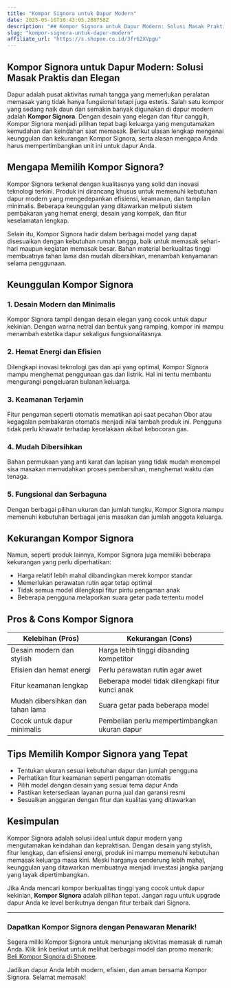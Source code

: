 ```yaml
---
title: "Kompor Signora untuk Dapur Modern"
date: 2025-05-16T10:43:05.288758Z
description: "## Kompor Signora untuk Dapur Modern: Solusi Masak Praktis dan Elegan..."
slug: "kompor-signora-untuk-dapur-modern"
affiliate_url: "https://s.shopee.co.id/3fr62XVpgu"
---
```

## Kompor Signora untuk Dapur Modern: Solusi Masak Praktis dan Elegan

Dapur adalah pusat aktivitas rumah tangga yang memerlukan peralatan memasak yang tidak hanya fungsional tetapi juga estetis. Salah satu kompor yang sedang naik daun dan semakin banyak digunakan di dapur modern adalah **Kompor Signora**. Dengan desain yang elegan dan fitur canggih, Kompor Signora menjadi pilihan tepat bagi keluarga yang mengutamakan kemudahan dan keindahan saat memasak. Berikut ulasan lengkap mengenai keunggulan dan kekurangan Kompor Signora, serta alasan mengapa Anda harus mempertimbangkan unit ini untuk dapur Anda.

## Mengapa Memilih Kompor Signora?

Kompor Signora terkenal dengan kualitasnya yang solid dan inovasi teknologi terkini. Produk ini dirancang khusus untuk memenuhi kebutuhan dapur modern yang mengedepankan efisiensi, keamanan, dan tampilan minimalis. Beberapa keunggulan yang ditawarkan meliputi sistem pembakaran yang hemat energi, desain yang kompak, dan fitur keselamatan lengkap.

Selain itu, Kompor Signora hadir dalam berbagai model yang dapat disesuaikan dengan kebutuhan rumah tangga, baik untuk memasak sehari-hari maupun kegiatan memasak besar. Bahan material berkualitas tinggi membuatnya tahan lama dan mudah dibersihkan, menambah kenyamanan selama penggunaan.

## Keunggulan Kompor Signora

### 1. Desain Modern dan Minimalis

Kompor Signora tampil dengan desain elegan yang cocok untuk dapur kekinian. Dengan warna netral dan bentuk yang ramping, kompor ini mampu menambah estetika dapur sekaligus fungsionalitasnya.

### 2. Hemat Energi dan Efisien

Dilengkapi inovasi teknologi gas dan api yang optimal, Kompor Signora mampu menghemat penggunaan gas dan listrik. Hal ini tentu membantu mengurangi pengeluaran bulanan keluarga.

### 3. Keamanan Terjamin

Fitur pengaman seperti otomatis mematikan api saat pecahan Obor atau kegagalan pembakaran otomatis menjadi nilai tambah produk ini. Pengguna tidak perlu khawatir terhadap kecelakaan akibat kebocoran gas.

### 4. Mudah Dibersihkan

Bahan permukaan yang anti karat dan lapisan yang tidak mudah menempel sisa masakan memudahkan proses pembersihan, menghemat waktu dan tenaga.

### 5. Fungsional dan Serbaguna

Dengan berbagai pilihan ukuran dan jumlah tungku, Kompor Signora mampu memenuhi kebutuhan berbagai jenis masakan dan jumlah anggota keluarga.

## Kekurangan Kompor Signora

Namun, seperti produk lainnya, Kompor Signora juga memiliki beberapa kekurangan yang perlu diperhatikan:

- Harga relatif lebih mahal dibandingkan merek kompor standar
- Memerlukan perawatan rutin agar tetap optimal
- Tidak semua model dilengkapi fitur pintu pengaman anak
- Beberapa pengguna melaporkan suara getar pada tertentu model

## Pros & Cons Kompor Signora

| Kelebihan (Pros) | Kekurangan (Cons) |
| ---------------- | ----------------- |
| Desain modern dan stylish | Harga lebih tinggi dibanding kompetitor |
| Efisien dan hemat energi | Perlu perawatan rutin agar awet |
| Fitur keamanan lengkap | Beberapa model tidak dilengkapi fitur kunci anak |
| Mudah dibersihkan dan tahan lama | Suara getar pada beberapa model |
| Cocok untuk dapur minimalis | Pembelian perlu mempertimbangkan ukuran dapur |

## Tips Memilih Kompor Signora yang Tepat

- Tentukan ukuran sesuai kebutuhan dapur dan jumlah pengguna
- Perhatikan fitur keamanan seperti pengaman otomatis
- Pilih model dengan desain yang sesuai tema dapur Anda
- Pastikan ketersediaan layanan purna jual dan garansi resmi
- Sesuaikan anggaran dengan fitur dan kualitas yang ditawarkan

## Kesimpulan

Kompor Signora adalah solusi ideal untuk dapur modern yang mengutamakan keindahan dan kepraktisan. Dengan desain yang stylish, fitur lengkap, dan efisiensi energi, produk ini mampu memenuhi kebutuhan memasak keluarga masa kini. Meski harganya cenderung lebih mahal, keunggulan yang ditawarkan membuatnya menjadi investasi jangka panjang yang layak dipertimbangkan.

Jika Anda mencari kompor berkualitas tinggi yang cocok untuk dapur kekinian, **Kompor Signora** adalah pilihan tepat. Jangan ragu untuk upgrade dapur Anda ke level berikutnya dengan fitur terbaik dari Signora.

---

### Dapatkan Kompor Signora dengan Penawaran Menarik!

Segera miliki Kompor Signora untuk menunjang aktivitas memasak di rumah Anda. Klik link berikut untuk melihat berbagai model dan promo menarik: [Beli Kompor Signora di Shopee](https://s.shopee.co.id/3fr62XVpgu).

Jadikan dapur Anda lebih modern, efisien, dan aman bersama Kompor Signora. Selamat memasak!
